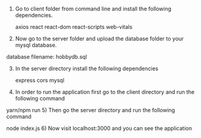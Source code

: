 

1) Go to client folder from command line and install the following dependencies.

   axios
   react
   react-dom
  react-scripts
 web-vitals


2) Now go to the server folder and upload the database folder to your mysql database.
 
database filename: hobbydb.sql


3) In the server directory install the following dependencies

    express
    cors
    mysql

4) In order to run the application first go to the client directory and run the following command

  yarn/npm run
5) Then go the server directory and run the following command

 node index.js
6) Now visit localhost:3000 and you can see the application

